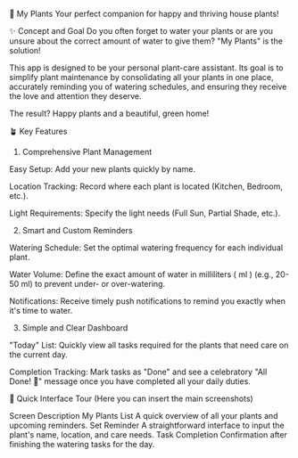 🌿 My Plants
Your perfect companion for happy and thriving house plants!

✨ Concept and Goal
Do you often forget to water your plants or are you unsure about the correct amount of water to give them? "My Plants" is the solution!

This app is designed to be your personal plant-care assistant. Its goal is to simplify plant maintenance by consolidating all your plants in one place, accurately reminding you of watering schedules, and ensuring they receive the love and attention they deserve.

The result? Happy plants and a beautiful, green home!

🪴 Key Features
1. Comprehensive Plant Management

Easy Setup: Add your new plants quickly by name.

Location Tracking: Record where each plant is located (Kitchen, Bedroom, etc.).

Light Requirements: Specify the light needs (Full Sun, Partial Shade, etc.).

2. Smart and Custom Reminders

Watering Schedule: Set the optimal watering frequency for each individual plant.

Water Volume: Define the exact amount of water in milliliters (
ml
) (e.g., 20-50 ml) to prevent under- or over-watering.

Notifications: Receive timely push notifications to remind you exactly when it's time to water.

3. Simple and Clear Dashboard

"Today" List: Quickly view all tasks required for the plants that need care on the current day.

Completion Tracking: Mark tasks as "Done" and see a celebratory "All Done! 🥳" message once you have completed all your daily duties.

📱 Quick Interface Tour
(Here you can insert the main screenshots)

Screen	Description
My Plants List	A quick overview of all your plants and upcoming reminders.
Set Reminder	A straightforward interface to input the plant's name, location, and care needs.
Task Completion	Confirmation after finishing the watering tasks for the day.
